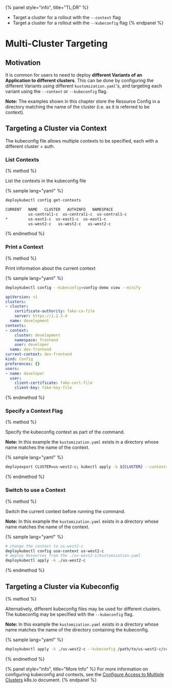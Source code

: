 {% panel style="info", title="TL;DR" %}
- Target a cluster for a rollout with the `--context` flag
- Target a cluster for a rollout with the `--kubeconfig` flag
{% endpanel %}

# Multi-Cluster Targeting

## Motivation

It is common for users to need to deploy **different Variants of an Application to different clusters**.
This can be done by configuring the different Variants using different `kustomization.yaml`'s,
and targeting each variant using the `--context` or `--kubeconfig` flag.

**Note:** The examples shown in this chapter store the Resource Config in a directory
matching the name of the cluster (i.e. as it is referred to be context).


## Targeting a Cluster via Context

The kubeconfig file allows multiple contexts to be specified, each with a different cluster + auth.

### List Contexts

{% method %}

List the contexts in the kubeconfig file

{% sample lang="yaml" %}
```sh
deploykubectl config get-contexts
```

```sh
CURRENT   NAME   CLUSTER   AUTHINFO   NAMESPACE
          us-central1-c  us-central1-c  us-central1-c
*         us-east1-c  us-east1-c  us-east1-c
          us-west2-c   us-west2-c   us-west2-c
```

{% endmethod %}

### Print a Context

{% method %}

Print information about the current context

{% sample lang="yaml" %}
```sh
deploykubectl config --kubeconfig=config-demo view --minify
```

```yaml
apiVersion: v1
clusters:
- cluster:
    certificate-authority: fake-ca-file
    server: https://1.2.3.4
  name: development
contexts:
- context:
    cluster: development
    namespace: frontend
    user: developer
  name: dev-frontend
current-context: dev-frontend
kind: Config
preferences: {}
users:
- name: developer
  user:
    client-certificate: fake-cert-file
    client-key: fake-key-file
```

{% endmethod %}

### Specify a Context Flag

{% method %}

Specify the kubeconfig context as part of the command.

**Note:** In this example the `kustomization.yaml` exists in a directory whose name matches
the name of the context.

{% sample lang="yaml" %}

```sh
deployexport CLUSTER=us-west2-c; kubectl apply -k ${CLUSTER} --context=${CLUSTER}
```

{% endmethod %}

### Switch to use a Context

{% method %}

Switch the current context before running the command.

**Note:** In this example the `kustomization.yaml` exists in a directory whose name matches
the name of the context.

{% sample lang="yaml" %}

```sh
# change the context to us-west2-c
deploykubectl config use-context us-west2-c
# deploy Resources from the ./us-west2-c/kustomization.yaml
deploykubectl apply -k ./us-west2-c
```

{% endmethod %}

## Targeting a Cluster via Kubeconfig

{% method %}

Alternatively, different kubeconfig files may be used for different clusters.  The
kubeconfig may be specified with the `--kubeconfig` flag.

**Note:** In this example the `kustomization.yaml` exists in a directory whose name matches
the name of the directory containing the kubeconfig.

{% sample lang="yaml" %}

```sh
deploykubectl apply -k ./us-west2-c --kubeconfig /path/to/us-west2-c/config
```

{% endmethod %}

{% panel style="info", title="More Info" %}
For more information on configuring kubeconfig and contexts, see the
[Configure Access to Multiple Clusters](https://kubernetes.io/docs/tasks/access-application-cluster/configure-access-multiple-clusters/)
k8s.io document.
{% endpanel %}

